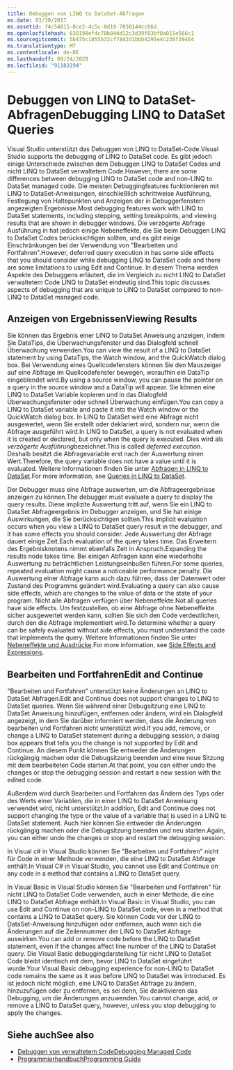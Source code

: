 ```yaml
---
title: Debuggen von LINQ to DataSet-Abfragen
ms.date: 03/30/2017
ms.assetid: f4c54015-8ce2-4c5c-8d18-7038144cc66d
ms.openlocfilehash: 638198ef4c78b84dd12c3d39f83bf8a015e566c1
ms.sourcegitcommit: 5b475c1855b32cf78d2d1bbb4295e4c236f39464
ms.translationtype: MT
ms.contentlocale: de-DE
ms.lasthandoff: 09/24/2020
ms.locfileid: "91183194"
---
```

# <a name="debugging-linq-to-dataset-queries"></a><span data-ttu-id="38c7d-102">Debuggen von LINQ to DataSet-Abfragen</span><span class="sxs-lookup"><span data-stu-id="38c7d-102">Debugging LINQ to DataSet Queries</span></span>

<span data-ttu-id="38c7d-103">Visual Studio unterstützt das Debuggen von LINQ to DataSet-Code.</span><span class="sxs-lookup"><span data-stu-id="38c7d-103">Visual Studio supports the debugging of LINQ to DataSet code.</span></span> <span data-ttu-id="38c7d-104">Es gibt jedoch einige Unterschiede zwischen dem Debuggen LINQ to DataSet Codes und nicht LINQ to DataSet verwaltetem Code.</span><span class="sxs-lookup"><span data-stu-id="38c7d-104">However, there are some differences between debugging LINQ to DataSet code and non-LINQ to DataSet managed code.</span></span> <span data-ttu-id="38c7d-105">Die meisten Debuggingfeatures funktionieren mit LINQ to DataSet-Anweisungen, einschließlich schrittweise Ausführung, Festlegung von Haltepunkten und Anzeigen der in Debuggerfenstern angezeigten Ergebnisse.</span><span class="sxs-lookup"><span data-stu-id="38c7d-105">Most debugging features work with LINQ to DataSet statements, including stepping, setting breakpoints, and viewing results that are shown in debugger windows.</span></span> <span data-ttu-id="38c7d-106">Die verzögerte Abfrage Ausführung in hat jedoch einige Nebeneffekte, die Sie beim Debuggen LINQ to DataSet Codes berücksichtigen sollten, und es gibt einige Einschränkungen bei der Verwendung von "Bearbeiten und Fortfahren".</span><span class="sxs-lookup"><span data-stu-id="38c7d-106">However, deferred query execution in has some side effects that you should consider while debugging LINQ to DataSet code and there are some limitations to using Edit and Continue.</span></span> <span data-ttu-id="38c7d-107">In diesem Thema werden Aspekte des Debuggens erläutert, die im Vergleich zu nicht LINQ to DataSet verwaltetem Code LINQ to DataSet eindeutig sind.</span><span class="sxs-lookup"><span data-stu-id="38c7d-107">This topic discusses aspects of debugging that are unique to LINQ to DataSet compared to non-LINQ to DataSet managed code.</span></span>  
  
## <a name="viewing-results"></a><span data-ttu-id="38c7d-108">Anzeigen von Ergebnissen</span><span class="sxs-lookup"><span data-stu-id="38c7d-108">Viewing Results</span></span>  

 <span data-ttu-id="38c7d-109">Sie können das Ergebnis einer LINQ to DataSet Anweisung anzeigen, indem Sie DataTips, die Überwachungsfenster und das Dialogfeld schnell Überwachung verwenden.</span><span class="sxs-lookup"><span data-stu-id="38c7d-109">You can view the result of a LINQ to DataSet statement by using DataTips, the Watch window, and the QuickWatch dialog box.</span></span> <span data-ttu-id="38c7d-110">Bei Verwendung eines Quellcodefensters können Sie den Mauszeiger auf eine Abfrage im Quellcodefenster bewegen, woraufhin ein DataTip eingeblendet wird.</span><span class="sxs-lookup"><span data-stu-id="38c7d-110">By using a source window, you can pause the pointer on a query in the source window and a DataTip will appear.</span></span> <span data-ttu-id="38c7d-111">Sie können eine LINQ to DataSet Variable kopieren und in das Dialogfeld Überwachungsfenster oder schnell Überwachung einfügen.</span><span class="sxs-lookup"><span data-stu-id="38c7d-111">You can copy a LINQ to DataSet variable and paste it into the Watch window or the QuickWatch dialog box.</span></span> <span data-ttu-id="38c7d-112">In LINQ to DataSet wird eine Abfrage nicht ausgewertet, wenn Sie erstellt oder deklariert wird, sondern nur, wenn die Abfrage ausgeführt wird.</span><span class="sxs-lookup"><span data-stu-id="38c7d-112">In LINQ to DataSet, a query is not evaluated when it is created or declared, but only when the query is executed.</span></span> <span data-ttu-id="38c7d-113">Dies wird als *verzögerte Ausführung*bezeichnet.</span><span class="sxs-lookup"><span data-stu-id="38c7d-113">This is called *deferred execution*.</span></span> <span data-ttu-id="38c7d-114">Deshalb besitzt die Abfragevariable erst nach der Auswertung einen Wert.</span><span class="sxs-lookup"><span data-stu-id="38c7d-114">Therefore, the query variable does not have a value until it is evaluated.</span></span> <span data-ttu-id="38c7d-115">Weitere Informationen finden Sie unter [Abfragen in LINQ to DataSet](queries-in-linq-to-dataset.md).</span><span class="sxs-lookup"><span data-stu-id="38c7d-115">For more information, see [Queries in LINQ to DataSet](queries-in-linq-to-dataset.md).</span></span>  
  
 <span data-ttu-id="38c7d-116">Der Debugger muss eine Abfrage auswerten, um die Abfrageergebnisse anzeigen zu können.</span><span class="sxs-lookup"><span data-stu-id="38c7d-116">The debugger must evaluate a query to display the query results.</span></span> <span data-ttu-id="38c7d-117">Diese implizite Auswertung tritt auf, wenn Sie ein LINQ to DataSet Abfrageergebnis im Debugger anzeigen, und Sie hat einige Auswirkungen, die Sie berücksichtigen sollten.</span><span class="sxs-lookup"><span data-stu-id="38c7d-117">This implicit evaluation occurs when you view a LINQ to DataSet query result in the debugger, and it has some effects you should consider.</span></span> <span data-ttu-id="38c7d-118">Jede Auswertung der Abfrage dauert einige Zeit.</span><span class="sxs-lookup"><span data-stu-id="38c7d-118">Each evaluation of the query takes time.</span></span> <span data-ttu-id="38c7d-119">Das Erweitern des Ergebnisknotens nimmt ebenfalls Zeit in Anspruch.</span><span class="sxs-lookup"><span data-stu-id="38c7d-119">Expanding the results node takes time.</span></span> <span data-ttu-id="38c7d-120">Bei einigen Abfragen kann eine wiederholte Auswertung zu beträchtlichen Leistungseinbußen führen.</span><span class="sxs-lookup"><span data-stu-id="38c7d-120">For some queries, repeated evaluation might cause a noticeable performance penalty.</span></span> <span data-ttu-id="38c7d-121">Die Auswertung einer Abfrage kann auch dazu führen, dass der Datenwert oder Zustand des Programms geändert wird.</span><span class="sxs-lookup"><span data-stu-id="38c7d-121">Evaluating a query can also cause side effects, which are changes to the value of data or the state of your program.</span></span> <span data-ttu-id="38c7d-122">Nicht alle Abfragen verfügen über Nebeneffekte.</span><span class="sxs-lookup"><span data-stu-id="38c7d-122">Not all queries have side effects.</span></span> <span data-ttu-id="38c7d-123">Um festzustellen, ob eine Abfrage ohne Nebeneffekte sicher ausgewertet werden kann, sollten Sie sich den Code verdeutlichen, durch den die Abfrage implementiert wird.</span><span class="sxs-lookup"><span data-stu-id="38c7d-123">To determine whether a query can be safely evaluated without side effects, you must understand the code that implements the query.</span></span> <span data-ttu-id="38c7d-124">Weitere Informationen finden Sie unter [Nebeneffekte und Ausdrücke](/previous-versions/visualstudio/visual-studio-2013/a7a250bs(v=vs.120)).</span><span class="sxs-lookup"><span data-stu-id="38c7d-124">For more information, see [Side Effects and Expressions](/previous-versions/visualstudio/visual-studio-2013/a7a250bs(v=vs.120)).</span></span>  
  
## <a name="edit-and-continue"></a><span data-ttu-id="38c7d-125">Bearbeiten und Fortfahren</span><span class="sxs-lookup"><span data-stu-id="38c7d-125">Edit and Continue</span></span>  

 <span data-ttu-id="38c7d-126">"Bearbeiten und Fortfahren" unterstützt keine Änderungen an LINQ to DataSet Abfragen.</span><span class="sxs-lookup"><span data-stu-id="38c7d-126">Edit and Continue does not support changes to LINQ to DataSet queries.</span></span> <span data-ttu-id="38c7d-127">Wenn Sie während einer Debugsitzung eine LINQ to DataSet Anweisung hinzufügen, entfernen oder ändern, wird ein Dialogfeld angezeigt, in dem Sie darüber informiert werden, dass die Änderung von bearbeiten und Fortfahren nicht unterstützt wird.</span><span class="sxs-lookup"><span data-stu-id="38c7d-127">If you add, remove, or change a LINQ to DataSet statement during a debugging session, a dialog box appears that tells you the change is not supported by Edit and Continue.</span></span> <span data-ttu-id="38c7d-128">An diesem Punkt können Sie entweder die Änderungen rückgängig machen oder die Debugsitzung beenden und eine neue Sitzung mit dem bearbeiteten Code starten.</span><span class="sxs-lookup"><span data-stu-id="38c7d-128">At that point, you can either undo the changes or stop the debugging session and restart a new session with the edited code.</span></span>  
  
 <span data-ttu-id="38c7d-129">Außerdem wird durch Bearbeiten und Fortfahren das Ändern des Typs oder des Werts einer Variablen, die in einer LINQ to DataSet Anweisung verwendet wird, nicht unterstützt.</span><span class="sxs-lookup"><span data-stu-id="38c7d-129">In addition, Edit and Continue does not support changing the type or the value of a variable that is used in a LINQ to DataSet statement.</span></span> <span data-ttu-id="38c7d-130">Auch hier können Sie entweder die Änderungen rückgängig machen oder die Debugsitzung beenden und neu starten.</span><span class="sxs-lookup"><span data-stu-id="38c7d-130">Again, you can either undo the changes or stop and restart the debugging session.</span></span>  
  
 <span data-ttu-id="38c7d-131">In Visual c# in Visual Studio können Sie "Bearbeiten und Fortfahren" nicht für Code in einer Methode verwenden, die eine LINQ to DataSet Abfrage enthält.</span><span class="sxs-lookup"><span data-stu-id="38c7d-131">In Visual C# in Visual Studio, you cannot use Edit and Continue on any code in a method that contains a LINQ to DataSet query.</span></span>  
  
 <span data-ttu-id="38c7d-132">In Visual Basic in Visual Studio können Sie "Bearbeiten und Fortfahren" für nicht LINQ to DataSet Code verwenden, auch in einer Methode, die eine LINQ to DataSet Abfrage enthält.</span><span class="sxs-lookup"><span data-stu-id="38c7d-132">In Visual Basic in Visual Studio, you can use Edit and Continue on non-LINQ to DataSet code, even in a method that contains a LINQ to DataSet query.</span></span> <span data-ttu-id="38c7d-133">Sie können Code vor der LINQ to DataSet-Anweisung hinzufügen oder entfernen, auch wenn sich die Änderungen auf die Zeilennummer der LINQ to DataSet Abfrage auswirken.</span><span class="sxs-lookup"><span data-stu-id="38c7d-133">You can add or remove code before the LINQ to DataSet statement, even if the changes affect line number of the LINQ to DataSet query.</span></span> <span data-ttu-id="38c7d-134">Die Visual Basic debuggingdarstellung für nicht LINQ to DataSet Code bleibt identisch mit dem, bevor LINQ to DataSet eingeführt wurde.</span><span class="sxs-lookup"><span data-stu-id="38c7d-134">Your Visual Basic debugging experience for non-LINQ to DataSet code remains the same as it was before LINQ to DataSet was introduced.</span></span> <span data-ttu-id="38c7d-135">Es ist jedoch nicht möglich, eine LINQ to DataSet Abfrage zu ändern, hinzuzufügen oder zu entfernen, es sei denn, Sie deaktivieren das Debugging, um die Änderungen anzuwenden.</span><span class="sxs-lookup"><span data-stu-id="38c7d-135">You cannot change, add, or remove a LINQ to DataSet query, however, unless you stop debugging to apply the changes.</span></span>  
  
## <a name="see-also"></a><span data-ttu-id="38c7d-136">Siehe auch</span><span class="sxs-lookup"><span data-stu-id="38c7d-136">See also</span></span>

- [<span data-ttu-id="38c7d-137">Debuggen von verwaltetem Code</span><span class="sxs-lookup"><span data-stu-id="38c7d-137">Debugging Managed Code</span></span>](/visualstudio/debugger/debugging-managed-code)
- [<span data-ttu-id="38c7d-138">Programmierhandbuch</span><span class="sxs-lookup"><span data-stu-id="38c7d-138">Programming Guide</span></span>](programming-guide-linq-to-dataset.md)
